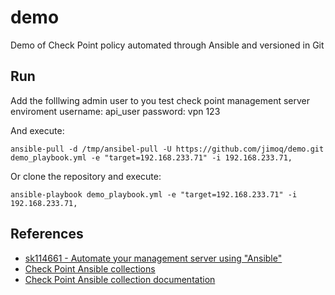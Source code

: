 # demo
Demo of Check Point policy automated through Ansible and versioned in Git

## Run
Add the folllwing admin user to you test check point management server enviroment
username: api_user
password: vpn 123

And execute:

```ansible-pull -d /tmp/ansibel-pull -U https://github.com/jimoq/demo.git demo_playbook.yml -e "target=192.168.233.71" -i 192.168.233.71,```

Or clone the repository and execute:

```ansible-playbook demo_playbook.yml -e "target=192.168.233.71" -i 192.168.233.71,```

## References
* [sk114661 - Automate your management server using "Ansible"](https://supportcenter.checkpoint.com/supportcenter/portal?eventSubmit_doGoviewsolutiondetails=&solutionid=sk114661?tocpath=Posture%20Management%7CThe%20CloudGuard%20Dome9%20GSL%20Language%7C_____0)
* [Check Point Ansible collections](https://galaxy.ansible.com/check_point)
* [Check Point Ansible collection documentation](https://docs.ansible.com/ansible/latest/collections/check_point/mgmt/index.html#plugins-in-check-point-mgmt)
